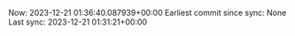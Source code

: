 Now: 2023-12-21 01:36:40.087939+00:00 Earliest commit since sync: None Last sync: 2023-12-21 01:31:21+00:00
